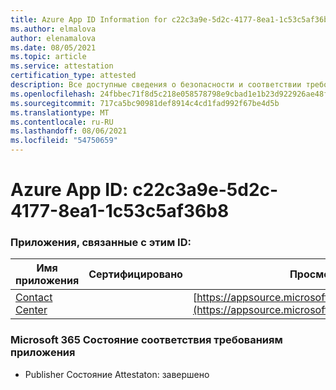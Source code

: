 ```yaml
---
title: Azure App ID Information for c22c3a9e-5d2c-4177-8ea1-1c53c5af36b8
ms.author: elmalova
author: elenamalova
ms.date: 08/05/2021
ms.topic: article
ms.service: attestation
certification_type: attested
description: Все доступные сведения о безопасности и соответствии требованиям для c22c3a9e-5d2c-4177-8ea1-1c53c5af36b8.
ms.openlocfilehash: 24fbbec71f8d5c218e058578798e9cbad1e1b23d922926ae48fbac22c6909c69
ms.sourcegitcommit: 717ca5bc90981def8914c4cd1fad992f67be4d5b
ms.translationtype: MT
ms.contentlocale: ru-RU
ms.lasthandoff: 08/06/2021
ms.locfileid: "54750659"
---
```

# <a name="azure-app-id-c22c3a9e-5d2c-4177-8ea1-1c53c5af36b8"></a>Azure App ID: c22c3a9e-5d2c-4177-8ea1-1c53c5af36b8


### <a name="apps-associated-with-this-id"></a>Приложения, связанные с этим ID:
| **Имя приложения** | **Сертифицировано** | **Просмотр в AppSource** |
|--------------|---------------|-----------------------|
| [Contact Center](https://docs.microsoft.com/microsoft-365-app-certification/forward/WA200001428) |  | [https://appsource.microsoft.com/product/office/WA200001428](https://appsource.microsoft.com/product/office/WA200001428) |

### <a name="microsoft-365-app-compliance-status"></a>Microsoft 365 Состояние соответствия требованиям приложения
- Publisher Состояние Attestaton: завершено
